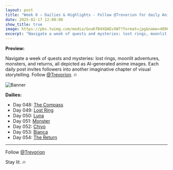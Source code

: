 ```yaml
---
layout: post
title: "Week 8 – Dailies & Highlights - Follow @Trevorion for daily Anime & AI adventures!"
date: 2025-02-17 12:00:00
show_title: true
image: https://pbs.twimg.com/media/GouKfB4XQAEvXW7?format=jpg&name=4096x4096
excerpt: "Navigate a week of quests and mysteries: lost rings, moonlit adventures, monsters, and returns, all depicted as AI-generated anime images. Each daily post invites followers into another imaginative chapter of visual storytelling."
---
```

  
**Preview:**  
  
Navigate a week of quests and mysteries: lost rings, moonlit adventures, monsters, and returns, all depicted as AI-generated anime images. Each daily post invites followers into another imaginative chapter of visual storytelling. Follow [@Trevorion](https://x.com/Trevorion). 🔥
  
![Banner](https://pbs.twimg.com/media/GouKfB4XQAEvXW7?format=jpg&name=4096x4096)
  
**Dailies:**
- Day 048: [The Compass](https://x.com/Trevorion/status/1891374551717540069)
- Day 049: [Lost Ring](https://x.com/Trevorion/status/1891927772286587000)
- Day 050: [Luna](https://x.com/Trevorion/status/1892042212789071897)
- Day 051: [Monster](https://x.com/Trevorion/status/1892453690998460421)
- Day 052: [Chiyo](https://x.com/Trevorion/status/1892860245371691141)
- Day 053: [Bianca](https://x.com/Trevorion/status/1893126140736258347)
- Day 054: [The Return](https://x.com/Trevorion/status/1893561117667934250)

---
Follow [@Trevorion](https://x.com/Trevorion)

Stay lit. 🔥
